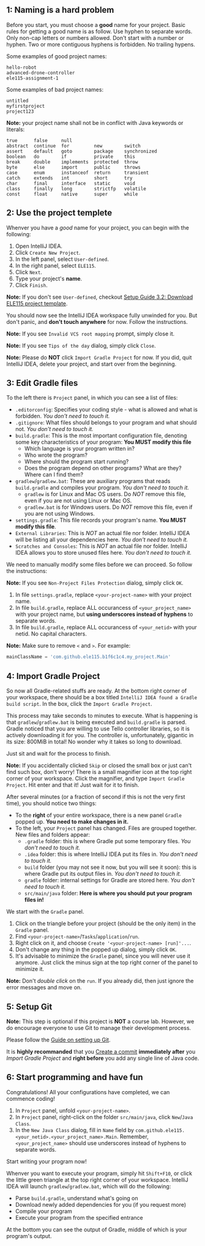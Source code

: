 ## 1: Naming is a hard problem

Before you start, you must choose a **good** name for your project.
Basic rules for getting a good name is as follow.
Use hyphen to separate words. Only non-cap letters or numbers allowed. Don't start with a number or hyphen.
Two or more contiguous hyphens is forbidden. No trailing hypens.

Some examples of good project names:
```
hello-robot
advanced-drone-controller
ele115-assignment-1
```

Some examples of bad project names:
```
untitled
myfirstproject
project123
```

**Note:** your project name shall not be in conflict with Java keywords or literals:
```
true      false     null
abstract  continue  for         new        switch
assert    default   goto        package    synchronized
boolean   do        if          private    this
break     double    implements  protected  throw
byte      else      import      public     throws
case      enum      instanceof  return     transient
catch     extends   int         short      try
char      final     interface   static     void
class     finally   long        strictfp   volatile
const     float     native      super      while
```

## 2: Use the project templete

Whenver you have a *good* name for your project, you can begin with the following:

1. Open IntelliJ IDEA.
1. Click `Create New Project`.
1. In the left panel, select `User-defined`.
1. In the right panel, select `ELE115`.
1. Click `Next`.
1. Type your project's **name**.
1. Click `Finish`.

**Note:** If you don't see `User-defined`, checkout
[Setup Guide 3.2: Download ELE115 project template](https://github.com/ELE115/docs/blob/master/setup.md#32-download-ele115-project-template).

You should now see the IntelliJ IDEA workspace fully unwinded for you.
But don't panic, and **don't touch anywhere** for now.
Follow the instructions.

**Note:** If you see `Invalid VCS root mapping` prompt, simply close it.

**Note:** If you see `Tips of the day` dialog, simply click `Close`.

**Note:** Please do **NOT** click `Import Gradle Project` for now.
If you did, quit IntelliJ IDEA, delete your project, and start over from the beginning.

## 3: Edit Gradle files

To the left there is `Project` panel, in which you can see a list of files:

* `.editorconfig`: Specifies your coding style - what is allowed and what is forbidden. *You don't need to touch it.*
* `.gitignore`: What files should belongs to your program and what should not. *You don't need to touch it.*
* `build.gradle`: This is the most important configuration file, denoting some key characteristics of your program: **You MUST modify this file**
  * Which language is your program written in?
  * Who wrote the program?
  * Where should the program start running?
  * Does the program depend on other programs? What are they? Where can I find them?
* `gradlew`/`gradlew.bat`: These are auxiliary programs that reads `build.gradle` and compiles your program. *You don't need to touch it.*
  * `gradlew` is for Linux and Mac OS users. Do *NOT* remove this file, even if you are not using Linux or Mac OS.
  * `gradlew.bat` is for Windows users. Do *NOT* remove this file, even if you are not using Windows.
* `settings.gradle`: This file records your program's name. **You MUST modify this file**.
* `External Libraries`: This is *NOT* an actual file nor folder. IntelliJ IDEA will be listing all your dependencies here. *You don't need to touch it.*
* `Scratches and Consoles`: This is *NOT* an actual file nor folder. IntelliJ IDEA allows you to store unused files here. *You don't need to touch it.*

We need to manually modify some files before we can proceed.
So follow the instructions:

**Note:** If you see `Non-Project Files Protection` dialog, simply click `OK`.

1. In file `settings.gradle`, replace `<your-project-name>` with your project name.
1. In file `build.gradle`, replace ALL occurancess of `<your_project_name>` with your project name,
but **using underscores instead of hyphens** to separate words.
1. In file `build.gradle`, replace ALL occurancess of `<your_netid>` with your netid.
No capital characters.

**Note:** Make sure to remove `<` and `>`. For example:

```gradle
mainClassName = 'com.github.ele115.b1f6c1c4.my_project.Main'
```

## 4: Import Gradle Project

So now all Gradle-related stuffs are ready.
At the bottom right corner of your workspace, there should be a box titled `IntelliJ IDEA found a Gradle build script`.
In the box, click the `Import Gradle Project`.

This process may take seconds to minutes to execute.
What is happening is that `gradlew`/`gradlew.bat` is being executed and `build.gradle` is parsed.
Gradle noticed that you are willing to use Tello controller libraries,
so it is actively downloading it for you.
The controller is, unfortunately, gigantic in its size: 800MiB in total!
No wonder why it takes so long to download.

Just sit and wait for the process to finish.

**Note:** If you accidentally clicked `Skip` or closed the small box or just can't find such box, don't worry!
There is a small magnifier icon at the top right corner of your workspace.
Click the magnifier, and type `Import Gradle Project`.
Hit enter and that it! Just wait for it to finish.

After several minutes (or a fraction of second if this is not the very first time),
you should notice two things:

* To the **right** of your entire workspace, there is a new panel `Gradle` popped up. **You need to make changes in it.**
* To the left, your `Project` panel has changed. Files are grouped together.
New files and folders appear:
  * `.gradle` folder: this is where Gradle put some temporary files. *You don't need to touch it.*
  * `.idea` folder: this is where IntelliJ IDEA put its files in. *You don't need to touch it.*
  * `build` folder (you may not see it now, but you will see it soon): this is where Gradle put its output files in. *You don't need to touch it.*
  * `gradle` folder: internal settings for Gradle are stored here. *You don't need to touch it.*
  * `src/main/java` folder: **Here is where you should put your program files in!**

We start with the `Gradle` panel.

1. Click on the triangle before your project (should be the only item) in the `Gradle` panel.
1. Find `<your-project-name>`/`Tasks`/`application`/`run`.
1. Right click on it, and choose `Create '<your-project-name> [run]'...`.
1. Don't change any thing in the popped up dialog, simply click `OK`.
1. It's advisable to minimize the `Gradle` panel, since you will never use it anymore.
Just click the minus sign at the top right corner of the panel to minimize it.

**Note:** Don't *double click* on the `run`. If you already did, then just ignore the error messages and move on.

## 5: Setup Git

**Note:** This step is optional if this project is **NOT** a course lab.
However, we do encourage everyone to use Git to manage their development process.

Please follow the [Guide on setting up Git](https://github.com/ELE115/docs/blob/master/git.md#how-to-setup-git-for-a-single-project).

It is **highly recommanded** that you [Create a commit](https://github.com/ELE115/docs/blob/master/git.md#how-to-setup-git-for-a-single-project)
**immediately after** you *Import Gradle Project*
and **right before** you add any single line of Java code.

## 6: Start programming and have fun

Congratulations!
All your configurations have completed, we can commence coding!

1. In `Project` panel, unfold `<your-project-name>`.
1. In `Project` panel, right-click on the folder `src/main/java`, click `New`/`Java Class`.
1. In the `New Java Class` dialog, fill in `Name` field by `com.github.ele115.<your_netid>.<your_project_name>.Main`.
Remember, `<your_project_name>` should use underscores instead of hyphens to separate words.

Start writing your program now!

Whenver you want to execute your program,
simply hit `Shift+F10`,
or click the little green triangle at the top right corner of your workspace.
IntelliJ IDEA will launch `gradlew`/`gradlew.bat`, which will do the following:

* Parse `build.gradle`, understand what's going on
* Download newly added dependencies for you (if you request more)
* Compile your program
* Execute your program from the specified entrance

At the bottom you can see the output of Gradle, middle of which is your program's output.
